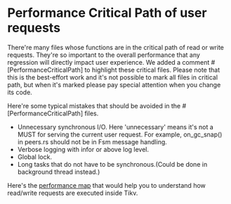 # Performance Critical Path of user requests
There're many files whose functions are in the critical path of read or write requests. They're so important to the overall performance that any regression will directly impact user experience. We added a comment #[PerformanceCriticalPath] to highlight these critical files. Please note that this is the best-effort work and it's not possible to mark all files in critical path, but when it's marked please pay special attention when you change its code.

Here're some typical mistakes that should be avoided in the #[PerformanceCriticalPath] files.
* Unnecessary synchronous I/O. Here 'unnecessary' means it's not a MUST for serving the current user request. For example, on_gc_snap() in peers.rs should not be in Fsm message handling.
* Verbose logging with infor or above log level.
* Global lock.
* Long tasks that do not have to be synchronous.(Could be done in background thread instead.)

Here's the [performance map](https://github.com/pingcap/tidb-map/blob/master/maps/performance-map.png) that would help you to understand how read/write requests are executed inside Tikv. 
